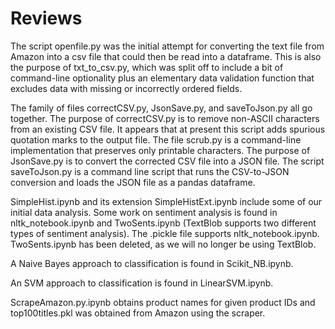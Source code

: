 Reviews
=======

The script openfile.py was the initial attempt for converting the text file from Amazon into a csv file that could then be read into a dataframe. This is also the purpose of txt_to_csv.py, which was split off to include a bit of command-line optionality plus an elementary data validation function that excludes data with missing or incorrectly ordered fields.

The family of files correctCSV.py, JsonSave.py, and saveToJson.py all go together. The purpose of correctCSV.py is to remove non-ASCII characters from an existing CSV file. It appears that at present this script adds spurious quotation marks to the output file. The file scrub.py is a command-line implementation that preserves only printable characters. The purpose of JsonSave.py is to convert the corrected CSV file into a JSON file. The script saveToJson.py is a command line script that runs the CSV-to-JSON conversion and loads the JSON file as a pandas dataframe.

SimpleHist.ipynb and its extension SimpleHistExt.ipynb include some of our initial data analysis. Some work on sentiment analysis is found in nltk_notebook.ipynb and TwoSents.ipynb (TextBlob supports two different types of sentiment analysis). The .pickle file supports nltk_notebook.ipynb. TwoSents.ipynb has been deleted, as we will no longer be using TextBlob.

A Naive Bayes approach to classification is found in Scikit_NB.ipynb.

An SVM approach to classification is found in LinearSVM.ipynb.

ScrapeAmazon.py.ipynb obtains product names for given product IDs and top100titles.pkl was obtained from Amazon using the scraper.